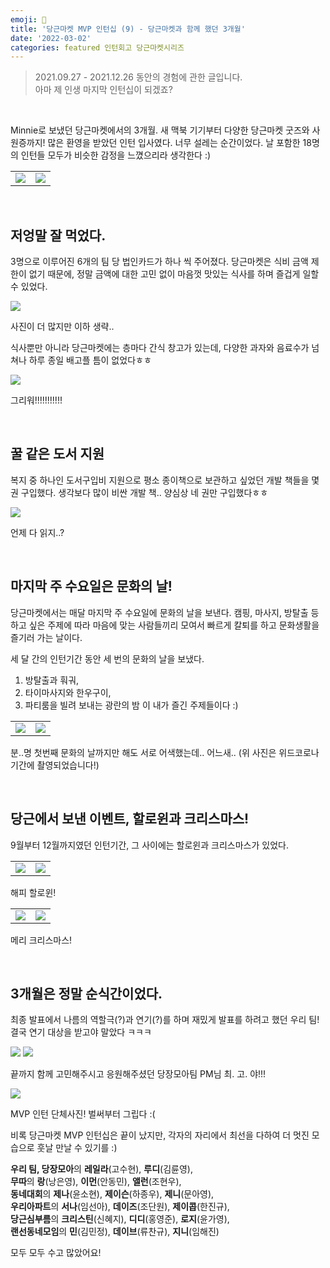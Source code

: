 ```yaml
---
emoji: 🥕
title: '당근마켓 MVP 인턴십 (9) - 당근마켓과 함께 했던 3개월'
date: '2022-03-02'
categories: featured 인턴회고 당근마켓시리즈
---
```


> 2021.09.27 - 2021.12.26 동안의 경험에 관한 글입니다.  
> 아마 제 인생 마지막 인턴십이 되겠죠?

&nbsp;

Minnie로 보냈던 당근마켓에서의 3개월. 새 맥북 기기부터 다양한 당근마켓 굿즈와 사원증까지! 많은 환영을 받았던 인턴 입사였다. 너무 설레는 순간이었다. 날 포함한 18명의 인턴들 모두가 비슷한 감정을 느꼈으리라 생각한다 :)

| | |
| - | - |
| ![](0.jpeg) | ![](1.jpeg) |

&nbsp;

## 저엉말 잘 먹었다.

3명으로 이루어진 6개의 팀 당 법인카드가 하나 씩 주어졌다. 당근마켓은 식비 금액 제한이 없기 때문에, 정말 금액에 대한 고민 없이 마음껏 맛있는 식사를 하며 즐겁게 일할 수 있었다.

![](2.jpeg)

사진이 더 많지만 이하 생략..

식사뿐만 아니라 당근마켓에는 층마다 간식 창고가 있는데,
다양한 과자와 음료수가 넘쳐나 하루 종일 배고플 틈이 없었다ㅎㅎ

![](3.jpeg)

그리워!!!!!!!!!!!

&nbsp;

## 꿀 같은 도서 지원


복지 중 하나인 도서구입비 지원으로 평소 종이책으로 보관하고 싶었던 개발 책들을 몇 권 구입했다. 생각보다 많이 비싼 개발 책.. 양심상 네 권만 구입했다ㅎㅎ

![](4.jpeg)

언제 다 읽지..?

&nbsp;

## 마지막 주 수요일은 문화의 날!

당근마켓에서는 매달 마지막 주 수요일에 문화의 날을 보낸다. 캠핑, 마사지, 방탈출 등 하고 싶은 주제에 따라 마음에 맞는 사람들끼리 모여서 빠르게 칼퇴를 하고 문화생활을 즐기러 가는 날이다.

세 달 간의 인턴기간 동안 세 번의 문화의 날을 보냈다.
1. 방탈출과 훠궈,
2. 타이마사지와 한우구이,
3. 파티룸을 빌려 보내는 광란의 밤
이 내가 즐긴 주제들이다 :)

| | |
| - | - |
| ![](5.jpeg) | ![](6.jpeg) |

분..명 첫번째 문화의 날까지만 해도 서로 어색했는데.. 어느새.. (위 사진은 위드코로나 기간에 촬영되었습니다!)

&nbsp;

## 당근에서 보낸 이벤트, 할로윈과 크리스마스!

9월부터 12월까지였던 인턴기간, 그 사이에는 할로윈과 크리스마스가 있었다.


| | |
| - | - |
| ![](7.jpeg) | ![](8.jpeg) |

해피 할로윈!

| | |
| - | - |
| ![](9.jpeg) | ![](10.jpeg) |

메리 크리스마스!

&nbsp;

## 3개월은 정말 순식간이었다.

최종 발표에서 나름의 역할극(?)과 연기(?)를 하며 재밌게 발표를 하려고 했던 우리 팀! 결국 연기 대상을 받고야 말았다 ㅋㅋㅋ

![](11.jpeg)
![](12.jpeg)

끝까지 함께 고민해주시고 응원해주셨던 당장모아팀 PM님 최. 고. 야!!!

![](13.jpeg)

MVP 인턴 단체사진! 벌써부터 그립다 :(

비록 당근마켓 MVP 인턴십은 끝이 났지만, 각자의 자리에서 최선을 다하여 더 멋진 모습으로 훗날 만날 수 있기를 :)

**우리 팀, 당장모아**의 **레일라**(고수현), **루디**(김륜영),  
**무따**의 **랑**(낭은영), **이먼**(안동민), **앨런**(조현우),  
**동네대회**의 **제나**(윤소현), **제이슨**(하종우), **제니**(문아영),  
**우리아파트**의 **서나**(임선아), **데이즈**(조단원), **제이콥**(한진규),  
**당근심부름**의 **크리스틴**(신혜지), **디디**(홍영준), **로지**(윤가영),  
**랜선동네모임**의 **민**(김민정), **데이브**(류찬규), **지니**(임해진)  

모두 모두 수고 많았어요!